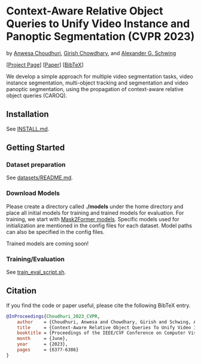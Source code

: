 # Context-Aware Relative Object Queries to Unify Video Instance and Panoptic Segmentation (CVPR 2023)
by [Anwesa Choudhuri](https://ece.illinois.edu/about/directory/grad-students/anwesac2/), [Girish Chowdhary](https://ece.illinois.edu/about/directory/faculty/girishc/), and [Alexander G. Schwing](http://www.alexander-schwing.de/)


[[Project Page](https://anwesachoudhuri.github.io/ContextAwareRelativeObjectQueries/)] [[Paper](https://openaccess.thecvf.com/content/CVPR2023/papers/Choudhuri_Context-Aware_Relative_Object_Queries_To_Unify_Video_Instance_and_Panoptic_CVPR_2023_paper.pdf)] [[BibTeX](https://anwesachoudhuri.github.io/ContextAwareRelativeObjectQueries/bib.txt)]

We develop a simple approach for multiple video segmentation tasks, video instance segmentation, multi-object tracking and segmentation and video panoptic segmentation, using the propagation of context-aware relative object queries (CAROQ).


## Installation

See [INSTALL.md](https://github.com/AnwesaChoudhuri/CAROQ/blob/master/INSTALL.md).


## Getting Started

### Dataset preparation 
See [datasets/README.md](https://github.com/AnwesaChoudhuri/CAROQ/blob/master/datasets/README.md).

### Download Models

Please create a directory called **./models** under the home directory and place all initial models for training and trained models for evaluation.
For training, we start with [Mask2Former models](https://github.com/facebookresearch/Mask2Former/blob/main/MODEL_ZOO.md).
Specific models used for initialization are mentioned in the config files for each dataset. Model paths can also be specified in the config files.

Trained models are coming soon!

### Training/Evaluation

See [train_eval_script.sh](https://github.com/AnwesaChoudhuri/CAROQ/blob/master/train_eval_script.sh).


## Citation

If you find the code or paper useful, please cite the following BibTeX entry.

```BibTeX
@InProceedings{Choudhuri_2023_CVPR,
    author    = {Choudhuri, Anwesa and Chowdhary, Girish and Schwing, Alexander G.},
    title     = {Context-Aware Relative Object Queries To Unify Video Instance and Panoptic Segmentation},
    booktitle = {Proceedings of the IEEE/CVF Conference on Computer Vision and Pattern Recognition (CVPR)},
    month     = {June},
    year      = {2023},
    pages     = {6377-6386}
}
```



